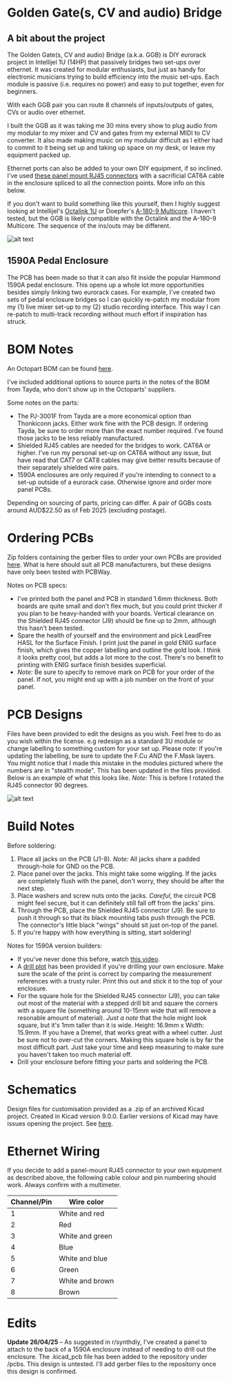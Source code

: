 # Golden Gate(s, CV and audio) Bridge
## A bit about the project
The Golden Gate(s, CV and audio) Bridge (a.k.a. GGB) is DIY eurorack project in Intellijel 1U (14HP) that passively bridges two set-ups over ethernet. It was created for modular enthusiasts, but just as handy for electronic musicians trying to build efficiency into the music set-ups. Each module is passive (i.e. requires no power) and easy to put together, even for beginners.

With each GGB pair you can route 8 channels of inputs/outputs of gates, CVs or audio over ethernet.

I built the GGB as it was taking me 30 mins every show to plug audio from my modular to my mixer and CV and gates from my external MIDI to CV converter. It also made making music on my modular difficult as I either had to commit to it being set up and taking up space on my desk, or leave my equipment packed up.

Ethernet ports can also be added to your own DIY equipment, if so inclined. I've used [these panel mount RJ45 connectors](https://au.element14.com/cliff-electronic-components/cp30222s/ftp-adaptor-rj45-jack-8p8c-cat6/dp/2491571?CMP=i-55c5-00001621) with a sacrificial CAT6A cable in the enclosure spliced to all the connection points. More info on this below.

If you don't want to build something like this yourself, then I highly suggest looking at Intellijel's [Octalink 1U](https://intellijel.com/shop/eurorack/1u/octalink-1u/) or Doepfer's [A-180-9 Multicore](https://doepfer.de/A1809.htm). I haven't tested, but the GGB is likely compatible with the Octalink and the A-180-9 Multicore. The sequence of the ins/outs may be different.

![alt text](images/ggb_v0.2.jpg)

## 1590A Pedal Enclosure
The PCB has been made so that it can also fit inside the popular Hammond 1590A pedal enclosure. This opens up a whole lot more opportunities besides simply linking two eurorack cases. For example, I've created two sets of pedal enclosure bridges so I can quickly re-patch my modular from my (1) live mixer set-up to my (2) studio recording interface. This way I can re-patch to multi-track recording without much effort if inspiration has struck.

# BOM Notes
An Octopart BOM can be found [here](https://octopart.com/bom-tool/3J50GlHH).

I've included additional options to source parts in the notes of the BOM from Tayda, who don't show up in the Octoparts' suppliers.

Some notes on the parts:
- The PJ-3001F from Tayda are a more economical option than Thonkiconn jacks. Either work fine with the PCB design. If ordering Tayda, be sure to order more than the exact number required. I've found those jacks to be less reliably manufactured.
- Shielded RJ45 cables are needed for the bridges to work. CAT6A or higher. I've run my personal set-up on CAT6A without any issue, but have read that CAT7 or CAT8 cables may give better results because of their separately shielded wire pairs.
- 1590A enclosures are only required if you're intending to connect to a set-up outside of a eurorack case. Otherwise ignore and order more panel PCBs.

Depending on sourcing of parts, pricing can differ. A pair of GGBs costs around AUD$22.50 as of Feb 2025 (excluding postage).

# Ordering PCBs
Zip folders containing the gerber files to order your own PCBs are provided [here](pcbs). What is here should suit all PCB manufacturers, but these designs have only been tested with PCBWay.

Notes on PCB specs:
- I've printed both the panel and PCB in standard 1.6mm thickness. Both boards are quite small and don't flex much, but you could print thicker if you plan to be heavy-handed with your boards. Vertical clearance on the Shielded RJ45 connector (J9) should be fine up to 2mm, although this hasn't been tested.
- Spare the health of yourself and the environment and pick LeadFree HASL for the Surface Finish. I print just the panel in gold ENIG surface finish, which gives the copper labelling and outline the gold look. I think it looks pretty cool, but adds a lot more to the cost. There's no benefit to printing with ENIG surface finish besides superficial.
- *Note:* Be sure to specify to remove mark on PCB for your order of the panel. If not, you might end up with a job number on the front of your panel.

# PCB Designs
Files have been provided to edit the designs as you wish. Feel free to do as you wish within the license. e.g redesign as a standard 3U module or change labelling to something custom for your set up. Please note: if you're updating the labelling, be sure to update the F.Cu *AND* the F.Mask layers. You might notice that I made this mistake in the modules pictured where the numbers are in "stealth mode". This has been updated in the files provided. Below is an example of what this looks like. *Note*: This is before I rotated the RJ45 connector 90 degrees.

![alt text](images/ggb_v0.1.jpg)

# Build Notes
Before soldering:
1. Place all jacks on the PCB (J1-8). *Note:* All jacks share a padded through-hole for GND on the PCB.
2. Place panel over the jacks. This might take some wiggling. If the jacks are completely flush with the panel, don't worry, they should be after the next step.
3. Place washers and screw nuts onto the jacks. *Careful*, the circuit PCB might feel secure, but it can definitely still fall off from the jacks' pins.
4. Through the PCB, place the Shielded RJ45 connector (J9). Be sure to push it through so that its black mounting tabs push through the PCB. The connector's little black "wings" should sit just on-top of the panel.
5. If you're happy with how everything is sitting, start soldering!

Notes for 1590A version builders:
- If you've never done this before, watch [this video](https://www.youtube.com/watch?v=CYmyW8S2dC8&ab_channel=StompBoxParts).
- A [drill plot](files/GGB_drillplot.pdf) has been provided if you're drilling your own enclosure. Make sure the scale of the print is correct by comparing the measurement references with a trusty ruler. Print this out and stick it to the top of your enclosure.
- For the square hole for the Shielded RJ45 connector (J9), you can take out most of the material with a stepped drill bit and square the corners with a square file (something around 10-15mm wide that will remove a resonable amount of material). *Just a note* that the hole might look square, but it's 1mm taller than it is wide. Height: 16.9mm x Width: 15.9mm. If you have a Dremel, that works great with a wheel cutter. Just be sure not to over-cut the corners. Making this square hole is by far the most difficult part. Just take your time and keep measuring to make sure you haven't taken too much material off.
- Drill your enclosure before fitting your parts and soldering the PCB.

# Schematics
Design files for customisation provided as a .zip of an archived Kicad project. Created in Kicad version 9.0.0. Earlier versions of Kicad may have issues opening the project. See [here](files).

# Ethernet Wiring
If you decide to add a panel-mount RJ45 connector to your own equipment as described above, the following cable colour and pin numbering should work. Always confirm with a multimeter.

| Channel/Pin | Wire color |
|---|---|
| 1 | White and red |
| 2 | Red |
| 3 | White and green |
| 4 | Blue | 
| 5 | White and blue |
| 6 | Green |
| 7 | White and brown |
| 8 | Brown |

# Edits
**Update 26/04/25** – As suggested in r/synthdiy, I've created a panel to attach to the back of a 1590A enclosure instead of needing to drill out the enclosure. The .kicad_pcb file has been added to the repository under /pcbs. This design is untested. I'll add gerber files to the repositorry once this design is confirmed.
